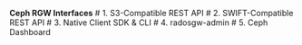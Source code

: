**Ceph RGW Interfaces**
    # 1. S3-Compatible REST API
    # 2. SWIFT-Compatible REST API
    # 3. Native Client SDK & CLI
    # 4. radosgw-admin
    # 5. Ceph Dashboard
